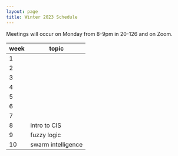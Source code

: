 ```yaml
---
layout: page
title: Winter 2023 Schedule
---
```

Meetings will occur on Monday from 8-9pm in 20-126 and on Zoom.

| week | topic                        |
|------|------------------------------|
| 1    |                              | 
| 2    |         | 
| 3    |         | 
| 4    |                | 
| 5    |            | 
| 6    |                             | 
| 7    |                             |  
| 8    | intro to CIS                | 
| 9    | fuzzy logic                 | 
| 10   | swarm intelligence          |
